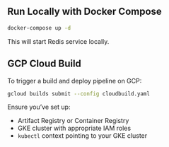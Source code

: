 ## Run Locally with Docker Compose
```bash
docker-compose up -d
```
This will start Redis service locally.

## GCP Cloud Build
To trigger a build and deploy pipeline on GCP:
```bash
gcloud builds submit --config cloudbuild.yaml
```
Ensure you’ve set up:
- Artifact Registry or Container Registry
- GKE cluster with appropriate IAM roles
- `kubectl` context pointing to your GKE cluster